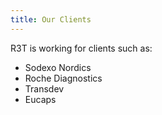 ```yaml
---
title: Our Clients
---
```

R3T is working for clients such as:
- Sodexo Nordics
- Roche Diagnostics
- Transdev
- Eucaps